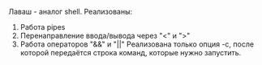 Лаваш - аналог shell.
Реализованы:
1. Работа pipes
2. Перенаправление ввода/вывода через "<" и ">"
3. Работа операторов "&&" и "||"
Реализована только опция -c, после которой передаётся строка команд, которые нужно запустить.
